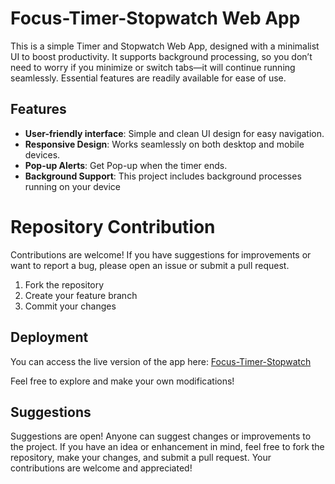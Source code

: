 # Focus-Timer-Stopwatch Web App

This is a simple Timer and Stopwatch Web App, designed with a minimalist UI to boost productivity. It supports background processing, so you don’t need to worry if you minimize or switch tabs—it will continue running seamlessly. Essential features are readily available for ease of use.

## Features
- **User-friendly interface**: Simple and clean UI design for easy navigation.
- **Responsive Design**: Works seamlessly on both desktop and mobile devices.
- **Pop-up Alerts**: Get Pop-up when the timer ends.
- **Background Support**: This project includes background processes running on your device

# Repository Contribution
Contributions are welcome! If you have suggestions for improvements or want to report a bug, please open an issue or submit a pull request.
1. Fork the repository
2. Create your feature branch
3. Commit your changes
   
## Deployment
You can access the live version of the app here:
[Focus-Timer-Stopwatch](https://focus-timer-stopwatch.vercel.app)

Feel free to explore and make your own modifications!

## Suggestions

Suggestions are open!
Anyone can suggest changes or improvements to the project. If you have an idea or enhancement in mind, feel free to fork the repository, make your changes, and submit a pull request. Your contributions are welcome and appreciated!
